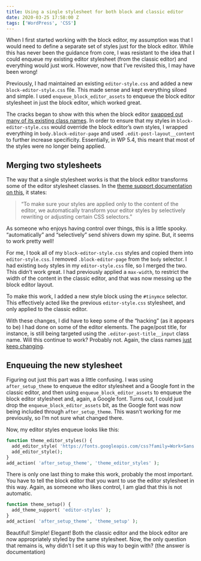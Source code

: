 ```yaml
---
title: Using a single stylesheet for both block and classic editor
date: 2020-03-25 17:58:00 Z
tags: ['WordPress', 'CSS']
---
```


When I first started working with the block editor, my assumption was that I would need to define a separate set of styles just for the block editor. While this has never been the guidance from core, I was resistant to the idea that I could enqueue my existing editor stylesheet (from the classic editor) and everything would just work. However, now that I’ve revisited this, I may have been wrong!

Previously, I had maintained an existing `editor-style.css` and added a new `block-editor-style.css` file. This made sense and kept everything siloed and simple. I used `enqueue_block_editor_assets` to enqueue the block editor stylesheet in just the block editor, which worked great.

The cracks began to show with this when the block editor [swapped out many of its existing class names](https://make.wordpress.org/core/2020/03/02/markup-and-style-related-changes/). In order to ensure that my styles in `block-editor-style.css` would override the block editor’s own styles, I wrapped everything in `body.block-editor-page` and used `.edit-post-layout__content` to further increase specificity. Essentially, in WP 5.4, this meant that most of the styles were no longer being applied.

## Merging two stylesheets

The way that a single stylesheet works is that the block editor transforms some of the editor stylesheet classes. In the [theme support documentation on this](https://developer.wordpress.org/block-editor/developers/themes/theme-support/#editor-styles), it states:


> “To make sure your styles are applied only to the content of the editor, we automatically transform your editor styles by selectively rewriting or adjusting certain CSS selectors.”


As someone who enjoys having control over things, this is a little spooky. “automatically” and “selectively” send shivers down my spine. But, it seems to work pretty well!

For me, I took all of my `block-editor-style.css` styles and copied them into `editor-style.css`. I removed `.block-editor-page` from the `body` selector. I had existing `body` styles in my `editor-style.css` file, so I merged the two. This didn’t work great. I had previously applied a `max-width`, to restrict the width of the content in the classic editor, and that was now messing up the block editor layout.

To make this work, I added a new style block using the `#tinymce` selector. This effectively acted like the previous `editor-style.css` stylesheet, and only applied to the classic editor.

With these changes, I did have to keep some of the “hacking” (as it appears to be) I had done on some of the editor elements. The page/post title, for instance, is still being targeted using the `.editor-post-title__input` class name. Will this continue to work? Probably not. Again, the class names [just keep changing](https://make.wordpress.org/core/2020/03/02/markup-and-style-related-changes/).

## Enqueuing the new stylesheet

Figuring out just this part was a little confusing. I was using `after_setup_theme` to enqueue the editor stylesheet and a Google font in the classic editor, and then using `enqueue_block_editor_assets` to enqueue the block editor stylesheet and, again, a Google font. Turns out, I could just drop the `enqueue_block_editor_assets` bit, as the Google font was now being included through `after_setup_theme`. This wasn’t working for me previously, so I’m not sure what changed there.

Now, my editor styles enqueue looks like this:

```php
function theme_editor_styles() {
  add_editor_style( 'https://fonts.googleapis.com/css?family=Work+Sans:400,500,700' );
  add_editor_style();
}
add_action( 'after_setup_theme', 'theme_editor_styles' );
```

There is only one last thing to make this work, probably the most important. You have to tell the block editor that you want to use the editor stylesheet in this way. Again, as someone who likes control, I am glad that this is not automatic.

```php
function theme_setup() {
  add_theme_support( 'editor-styles' );
}
add_action( 'after_setup_theme', 'theme_setup' );
```

Beautiful! Simple! Elegant! Both the classic editor and the block editor are now appropriately styled by the same stylesheet. Now, the only question that remains is, why didn’t I set it up this way to begin with? (the answer is documentation)
